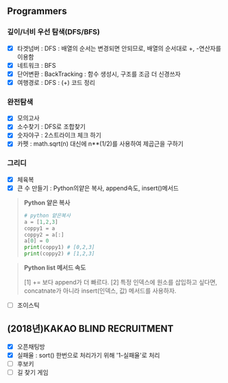 ## Programmers
### 깊이/너비 우선 탐색(DFS/BFS)
- [x] 타겟넘버 : DFS : 배열의 순서는 변경되면 안되므로, 배열의 순서대로 +, -연산자를 이용함
- [x] 네트워크 : BFS
- [x] 단어변환 : BackTracking : 함수 생성시, 구조를 조금 더 신경쓰자
- [x] 여행경로 : DFS : (+) 코드 정리 

### 완전탐색
- [x] 모의고사
- [x] 소수찾기 : DFS로 조합찾기
- [x] 숫자야구 : 2스트라이크 체크 하기
- [x] 카펫 : math.sqrt(n) 대신에 n**(1/2)를 사용하여 제곱근을 구하기

### 그리디
- [x] 체육복
- [x] 큰 수 만들기 : Python의얕은 복사, append속도, insert()메서드
> **Python 얕은 복사**
>
> ```python
> # python 얕은복사
> a = [1,2,3]
> coppy1 = a 
> coppy2 = a[:]
> a[0] = 0
> print(coppy1) # [0,2,3]
> print(coppy2) # [1,2,3]
> ```

>**Python list 메서드 속도**
>
>[1] += 보다 append가 더 빠르다.
>[2] 특정 인덱스에 원소를 삽입하고 싶다면, concatnate가 아니라 insert(인덱스, 값) 메서드를 사용하자.
-[ ] 조이스틱


## (2018년)KAKAO BLIND RECRUITMENT
- [x] 오픈채팅방
- [x] 실패율 : sort() 한번으로 처리가기 위해 '1-실패율'로 처리
- [ ] 후보키 
- [ ] 길 찾기 게임